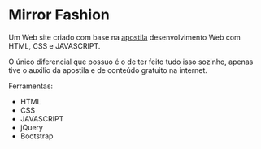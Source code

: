 # Mirror Fashion
 Um Web site criado com base na [apostila](https://www.caelum.com.br/apostila-html-css-javascript/) desenvolvimento Web com HTML, CSS e JAVASCRIPT.
 
 O único diferencial que possuo é o de ter feito tudo isso sozinho, apenas tive o auxilio da apostila e de conteúdo gratuito na internet.
 
 Ferramentas:
 * HTML
 * CSS
 * JAVASCRIPT
 * jQuery
 * Bootstrap
